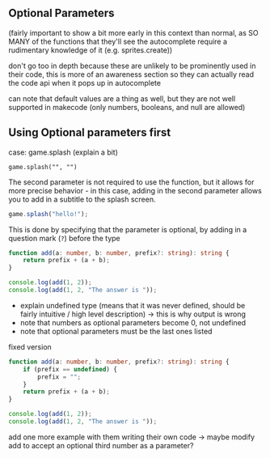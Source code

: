 ## Optional Parameters

(fairly important to show a bit more early in this context than normal, as SO MANY of the functions that they'll see the autocomplete require a rudimentary knowledge of it (e.g. sprites.create))

don't go too in depth because these are unlikely to be prominently used in their code, this is more of an awareness section so they can actually read the code api when it pops up in autocomplete

can note that default values are a thing as well, but they are not well supported in makecode (only numbers, booleans, and null are allowed)

## Using Optional parameters first

case: game.splash (explain a bit)

```sig
game.splash("", "")
```

The second parameter is not required to use the function, but it allows for more precise behavior - in this case, adding in the second parameter allows you to add in a subtitle to the splash screen. 

```typescript
game.splash("hello!");
```

This is done by specifying that the parameter is optional, by adding in a question mark (`?`) before the type

```typescript
function add(a: number, b: number, prefix?: string): string {
    return prefix + (a + b);
}

console.log(add(1, 2));
console.log(add(1, 2, "The answer is "));
```

* explain undefined type (means that it was never defined, should be fairly intuitive / high level description) -> this is why output is wrong
* note that numbers as optional parameters become 0, not undefined
* note that optional parameters must be the last ones listed

fixed version

```typescript
function add(a: number, b: number, prefix?: string): string {
    if (prefix == undefined) {
        prefix = "";
    }
    return prefix + (a + b);
}

console.log(add(1, 2));
console.log(add(1, 2, "The answer is "));
```

add one more example with them writing their own code -> maybe modify add to accept an optional third number as a parameter?